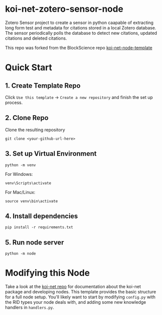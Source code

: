 # koi-net-zotero-sensor-node

Zotero Sensor project to create a sensor in python caapable of extracting long form test and metadata for citations stored in a local Zotero database. The sensor periodically polls the database to detect new citations, updated citations and deleted citations.

This repo was forked from the BlockScience repo [koi-net-node-template](https://github.com/BlockScience/koi-net-node-template)

# Quick Start

## 1. Create Template Repo

Click `Use this template` -> `Create a new repository` and finish the set up process.

## 2. Clone Repo
Clone the resulting repository
```
git clone <your-github-url-here>
```

## 3. Set up Virtual Environment

```
python -m venv
```
For Windows:
```
venv\Scripts\activate
```
For Mac/Linux:
```
source venv\bin\activate
```

## 4. Install dependencies
```
pip install -r requirements.txt
```

## 5. Run node server
```
python -m node
```

# Modifying this Node
Take a look at the [koi-net repo](https://github.com/BlockScience/koi-net) for documentation about the koi-net package and developing nodes. This template provides the basic structure for a full node setup. You'll likely want to start by modifying `config.py` with the RID types your node deals with, and adding some new knowledge handlers in `handlers.py`.
